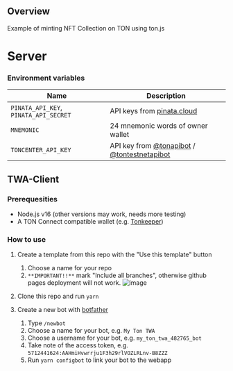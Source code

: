 ## Overview

Example of minting NFT Collection on TON using ton.js

# Server
### Environment variables

| Name                                     | Description                              |
| ---------------------------------------- | ---------------------------------------- |
| `PINATA_API_KEY`, `PINATA_API_SECRET`| API keys from [pinata.cloud](https://pinata.cloud)|
| `MNEMONIC`                               | 24 mnemonic words of owner wallet        |
| `TONCENTER_API_KEY`                      | API key from [@tonapibot](https://t.me/tonapibot) / [@tontestnetapibot](https:/t.me/tontestnetapibot)                        |

## TWA-Client

### Prerequesities

- Node.js v16 (other versions may work, needs more testing)
- A TON Connect compatible wallet (e.g. [Tonkeeper](https://tonkeeper.com/))

### How to use

1. Create a template from this repo with the "Use this template" button

   1. Choose a name for your repo
   2. `**IMPORTANT!!**` mark "Include all branches", otherwise github pages deployment will not work.
      ![image](https://user-images.githubusercontent.com/5641469/191731317-14e742fd-accb-47d4-a794-fad01148a377.png)

2. Clone this repo and run `yarn`

3. Create a new bot with [botfather](https://t.me/botfather)
   1. Type `/newbot`
   2. Choose a name for your bot, e.g. `My Ton TWA`
   3. Choose a username for your bot, e.g. `my_ton_twa_482765_bot`
   4. Take note of the access token, e.g. `5712441624:AAHmiHvwrrju1F3h29rlVOZLRLnv-B8ZZZ`
   5. Run `yarn configbot` to link your bot to the webapp
